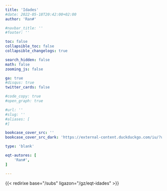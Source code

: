 ```yaml
---
title: 'Idades'
#date: 2022-05-18T20:42:00+02:00
author: 'Ran#'

#navbar_title: ''
#footer: ''

toc: false
collapsible_toc: false
collapsible_changelogs: true

search_hidden: false
math: false
zooming_js: false

ga: true
#disqus: true
twitter_cards: false

#code_copy: true
#open_graph: true

#url: ''
#slug: ''
#aliases: [
#]

bookcase_cover_src: ''
bookcase_cover_src_dark: 'https://external-content.duckduckgo.com/iu/?u=https%3A%2F%2Fupload.wikimedia.org%2Fwikipedia%2Fcommons%2Fthumb%2Fe%2Fe9%2FWhite_TV-PG-V_icon.png%2F1200px-White_TV-PG-V_icon.png'

type: 'blank'

eqt-autores: [
    'Ran#',
]

---
```


{{< redirixe base="/subs" ligazon="/gz/eqt-idades" >}}
